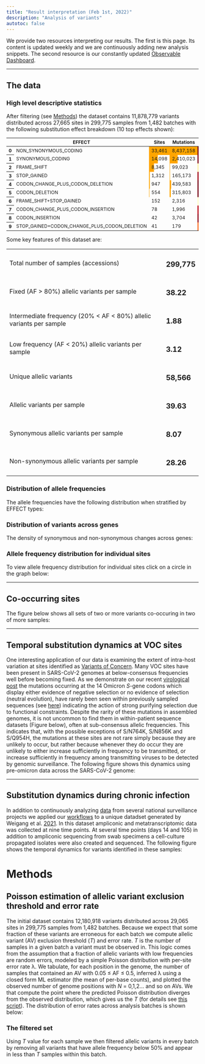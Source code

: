 ```yaml
---
title: "Result interpretation (Feb 1st, 2022)"
description: "Analysis of variants"
autotoc: false
---
```


We provide two resources interpreting our results. The first is this page. Its content is updated weekly and we are continuously adding new analysis snippets. The second resource is our constantly updated [Observable Dashboard](http://covid19.galaxyproject.org/dashboard).


-----

## The data

### High level descriptive statistics

After filtering (see [Methods](#methods)) the dataset contains 11,878,779 variants distributed across 27,665 sites in 299,775 samples from 1,482 batches with the following substitution effect breakdown (10 top effects shown):

<div class="compact">

<style type="text/css">#T_8f493_  {  font-size: 9pt;}#T_8f493_r0_c1, #T_8f493_r0_c2 {  width: 10em;  height: 80%;  background: linear-gradient(90deg,orange 100.0%, transparent 100.0%);}#T_8f493_r0_c3, #T_8f493_r0_c4, #T_8f493_r1_c4, #T_8f493_r3_c4, #T_8f493_r4_c3, #T_8f493_r4_c4, #T_8f493_r5_c3, #T_8f493_r5_c4, #T_8f493_r9_c5 {  background-color: #800026;  color: #f1f1f1;}#T_8f493_r0_c5 {  background-color: #fff7b7;  color: #000000;}#T_8f493_r1_c1 {  width: 10em;  height: 80%;  background: linear-gradient(90deg,orange 42.1%, transparent 42.1%);}#T_8f493_r1_c2 {  width: 10em;  height: 80%;  background: linear-gradient(90deg,orange 28.6%, transparent 28.6%);}#T_8f493_r1_c3 {  background-color: #8b0026;  color: #f1f1f1;}#T_8f493_r1_c5 {  background-color: #fee085;  color: #000000;}#T_8f493_r2_c1 {  width: 10em;  height: 80%;  background: linear-gradient(90deg,orange 24.9%, transparent 24.9%);}#T_8f493_r2_c2 {  width: 10em;  height: 80%;  background: linear-gradient(90deg,orange 1.2%, transparent 1.2%);}#T_8f493_r2_c3 {  background-color: #fff1ab;  color: #000000;}#T_8f493_r2_c4 {  background-color: #fffcc5;  color: #000000;}#T_8f493_r2_c5 {  background-color: #f13824;  color: #f1f1f1;}#T_8f493_r3_c1 {  width: 10em;  height: 80%;  background: linear-gradient(90deg,orange 3.9%, transparent 3.9%);}#T_8f493_r3_c2 {  width: 10em;  height: 80%;  background: linear-gradient(90deg,orange 2.0%, transparent 2.0%);}#T_8f493_r3_c3 {  background-color: #a80026;  color: #f1f1f1;}#T_8f493_r3_c5 {  background-color: #fd8c3c;  color: #f1f1f1;}#T_8f493_r4_c1 {  width: 10em;  height: 80%;  background: linear-gradient(90deg,orange 2.8%, transparent 2.8%);}#T_8f493_r4_c2 {  width: 10em;  height: 80%;  background: linear-gradient(90deg,orange 5.2%, transparent 5.2%);}#T_8f493_r4_c5, #T_8f493_r6_c3, #T_8f493_r6_c4 {  background-color: #ffffcc;  color: #000000;}#T_8f493_r5_c1 {  width: 10em;  height: 80%;  background: linear-gradient(90deg,orange 1.7%, transparent 1.7%);}#T_8f493_r5_c2 {  width: 10em;  height: 80%;  background: linear-gradient(90deg,orange 3.7%, transparent 3.7%);}#T_8f493_r5_c5 {  background-color: #fffbc2;  color: #000000;}#T_8f493_r6_c1 {  width: 10em;  height: 80%;  background: linear-gradient(90deg,orange 0.5%, transparent 0.5%);}#T_8f493_r6_c2, #T_8f493_r7_c2, #T_8f493_r8_c2, #T_8f493_r9_c2 {  width: 10em;  height: 80%;  background: linear-gradient(90deg,orange 0.0%, transparent 0.0%);}#T_8f493_r6_c5 {  background-color: #feb953;  color: #000000;}#T_8f493_r7_c1 {  width: 10em;  height: 80%;  background: linear-gradient(90deg,orange 0.2%, transparent 0.2%);}#T_8f493_r7_c3 {  background-color: #c00225;  color: #f1f1f1;}#T_8f493_r7_c4 {  background-color: #8f0026;  color: #f1f1f1;}#T_8f493_r7_c5 {  background-color: #feb04b;  color: #000000;}#T_8f493_r8_c1, #T_8f493_r9_c1 {  width: 10em;  height: 80%;  background: linear-gradient(90deg,orange 0.1%, transparent 0.1%);}#T_8f493_r8_c3 {  background-color: #970026;  color: #f1f1f1;}#T_8f493_r8_c4 {  background-color: #840026;  color: #f1f1f1;}#T_8f493_r8_c5 {  background-color: #fecb67;  color: #000000;}#T_8f493_r9_c3 {  background-color: #fd7a37;  color: #f1f1f1;}#T_8f493_r9_c4 {  background-color: #9f0026;  color: #f1f1f1;}</style><table id="T_8f493_">  <thead>    <tr>      <th class="blank level0" >&nbsp;</th>      <th class="col_heading level0 c0" >EFFECT</th>      <th class="col_heading level0 c1" >Sites</th>      <th class="col_heading level0 c2" >Mutations</th>      <th class="col_heading level0 c3" >AF_mean</th>      <th class="col_heading level0 c4" >AF_median</th>      <th class="col_heading level0 c5" >AF_std</th>    </tr>  </thead>  <tbody>    <tr>      <th id="T_8f493_level0_r0" class="row_heading level0 r0" >0</th>      <td id="T_8f493_r0_c0" class="data r0 c0" >NON_SYNONYMOUS_CODING</td>      <td id="T_8f493_r0_c1" class="data r0 c1" >33,461</td>      <td id="T_8f493_r0_c2" class="data r0 c2" >8,437,158</td>      <td id="T_8f493_r0_c3" class="data r0 c3" >0.98</td>      <td id="T_8f493_r0_c4" class="data r0 c4" >1.00</td>      <td id="T_8f493_r0_c5" class="data r0 c5" >0.11</td>    </tr>    <tr>      <th id="T_8f493_level0_r1" class="row_heading level0 r1" >1</th>      <td id="T_8f493_r1_c0" class="data r1 c0" >SYNONYMOUS_CODING</td>      <td id="T_8f493_r1_c1" class="data r1 c1" >14,098</td>      <td id="T_8f493_r1_c2" class="data r1 c2" >2,410,023</td>      <td id="T_8f493_r1_c3" class="data r1 c3" >0.96</td>      <td id="T_8f493_r1_c4" class="data r1 c4" >1.00</td>      <td id="T_8f493_r1_c5" class="data r1 c5" >0.16</td>    </tr>    <tr>      <th id="T_8f493_level0_r2" class="row_heading level0 r2" >2</th>      <td id="T_8f493_r2_c0" class="data r2 c0" >FRAME_SHIFT</td>      <td id="T_8f493_r2_c1" class="data r2 c1" >8,345</td>      <td id="T_8f493_r2_c2" class="data r2 c2" >99,023</td>      <td id="T_8f493_r2_c3" class="data r2 c3" >0.24</td>      <td id="T_8f493_r2_c4" class="data r2 c4" >0.09</td>      <td id="T_8f493_r2_c5" class="data r2 c5" >0.32</td>    </tr>    <tr>      <th id="T_8f493_level0_r3" class="row_heading level0 r3" >3</th>      <td id="T_8f493_r3_c0" class="data r3 c0" >STOP_GAINED</td>      <td id="T_8f493_r3_c1" class="data r3 c1" >1,312</td>      <td id="T_8f493_r3_c2" class="data r3 c2" >165,173</td>      <td id="T_8f493_r3_c3" class="data r3 c3" >0.91</td>      <td id="T_8f493_r3_c4" class="data r3 c4" >1.00</td>      <td id="T_8f493_r3_c5" class="data r3 c5" >0.26</td>    </tr>    <tr>      <th id="T_8f493_level0_r4" class="row_heading level0 r4" >4</th>      <td id="T_8f493_r4_c0" class="data r4 c0" >CODON_CHANGE_PLUS_CODON_DELETION</td>      <td id="T_8f493_r4_c1" class="data r4 c1" >947</td>      <td id="T_8f493_r4_c2" class="data r4 c2" >439,583</td>      <td id="T_8f493_r4_c3" class="data r4 c3" >0.98</td>      <td id="T_8f493_r4_c4" class="data r4 c4" >1.00</td>      <td id="T_8f493_r4_c5" class="data r4 c5" >0.09</td>    </tr>    <tr>      <th id="T_8f493_level0_r5" class="row_heading level0 r5" >5</th>      <td id="T_8f493_r5_c0" class="data r5 c0" >CODON_DELETION</td>      <td id="T_8f493_r5_c1" class="data r5 c1" >554</td>      <td id="T_8f493_r5_c2" class="data r5 c2" >315,803</td>      <td id="T_8f493_r5_c3" class="data r5 c3" >0.98</td>      <td id="T_8f493_r5_c4" class="data r5 c4" >1.00</td>      <td id="T_8f493_r5_c5" class="data r5 c5" >0.10</td>    </tr>    <tr>      <th id="T_8f493_level0_r6" class="row_heading level0 r6" >6</th>      <td id="T_8f493_r6_c0" class="data r6 c0" >FRAME_SHIFT+STOP_GAINED</td>      <td id="T_8f493_r6_c1" class="data r6 c1" >152</td>      <td id="T_8f493_r6_c2" class="data r6 c2" >2,316</td>      <td id="T_8f493_r6_c3" class="data r6 c3" >0.16</td>      <td id="T_8f493_r6_c4" class="data r6 c4" >0.07</td>      <td id="T_8f493_r6_c5" class="data r6 c5" >0.21</td>    </tr>    <tr>      <th id="T_8f493_level0_r7" class="row_heading level0 r7" >7</th>      <td id="T_8f493_r7_c0" class="data r7 c0" >CODON_CHANGE_PLUS_CODON_INSERTION</td>      <td id="T_8f493_r7_c1" class="data r7 c1" >78</td>      <td id="T_8f493_r7_c2" class="data r7 c2" >1,996</td>      <td id="T_8f493_r7_c3" class="data r7 c3" >0.87</td>      <td id="T_8f493_r7_c4" class="data r7 c4" >0.97</td>      <td id="T_8f493_r7_c5" class="data r7 c5" >0.22</td>    </tr>    <tr>      <th id="T_8f493_level0_r8" class="row_heading level0 r8" >8</th>      <td id="T_8f493_r8_c0" class="data r8 c0" >CODON_INSERTION</td>      <td id="T_8f493_r8_c1" class="data r8 c1" >42</td>      <td id="T_8f493_r8_c2" class="data r8 c2" >3,704</td>      <td id="T_8f493_r8_c3" class="data r8 c3" >0.94</td>      <td id="T_8f493_r8_c4" class="data r8 c4" >0.99</td>      <td id="T_8f493_r8_c5" class="data r8 c5" >0.19</td>    </tr>    <tr>      <th id="T_8f493_level0_r9" class="row_heading level0 r9" >9</th>      <td id="T_8f493_r9_c0" class="data r9 c0" >STOP_GAINED+CODON_CHANGE_PLUS_CODON_DELETION</td>      <td id="T_8f493_r9_c1" class="data r9 c1" >41</td>      <td id="T_8f493_r9_c2" class="data r9 c2" >179</td>      <td id="T_8f493_r9_c3" class="data r9 c3" >0.60</td>      <td id="T_8f493_r9_c4" class="data r9 c4" >0.94</td>      <td id="T_8f493_r9_c5" class="data r9 c5" >0.43</td>    </tr>  </tbody></table>

</div>

Some key features of this dataset are:

<div class="no-header compact">

|    |     |
| --------- | ------------ |
| Total number of samples (accessions) | <h3><span class="badge badge-warning badge-pill">299,775</span></h3> | 
| Fixed (AF > 80%) allelic variants per sample | <h3><span class="badge badge-warning badge-pill">38.22</span></h3> | 
| Intermediate frequency (20% < AF < 80%) allelic variants per sample | <h3><span class="badge badge-warning badge-pill">1.88</span></h3> | 
| Low frequency (AF < 20%) allelic variants per sample | <h3><span class="badge badge-warning badge-pill">3.12</span></h3> | 
| Unique allelic variants | <h3><span class="badge badge-warning badge-pill">58,566</span></h3> | 
| Allelic variants per sample | <h3><span class="badge badge-warning badge-pill">39.63</span></h3> | 
| Synonymous allelic variants per sample | <h3><span class="badge badge-warning badge-pill">8.07</span></h3> | 
| Non-synonymous allelic variants per sample | <h3><span class="badge badge-warning badge-pill">28.26</span></h3> | 

</div>

### Distribution of allele frequencies

The allele frequencies have the following distribution when stratified by EFFECT types:

<div class="shadow-sm p-3 mb-5 bg-light rounded" align="center">
  <vega-embed spec="https://raw.githubusercontent.com/galaxyproject/SARS-CoV-2/master/data/ipynb/graphs/af_effect.json"/>
</div>

### Distribution of variants across genes

The density of synonymous and non-synonymous changes across genes:

<div class="shadow-sm p-3 mb-5 bg-light rounded" align="center">
  <vega-embed spec="https://raw.githubusercontent.com/galaxyproject/SARS-CoV-2/master/data/ipynb/graphs/per_gene_density.json"/>
</div>

### Allele frequency distribution for individual sites

To view allele frequency distribution for individual sites click on a circle in the graph below:

<div class="shadow-sm p-3 mb-5 bg-light rounded" align="center">
  <vega-embed spec="https://raw.githubusercontent.com/galaxyproject/SARS-CoV-2/master/data/ipynb/graphs/genome_map_density.json"/>
</div>

------

## Co-occurring sites

The figure below shows all sets of two or more variants co-occuring in two of more samples:

<div class="shadow-sm p-3 mb-5 bg-light rounded" align="center">
  <vega-embed spec="https://raw.githubusercontent.com/galaxyproject/SARS-CoV-2/master/data/ipynb/graphs/co_occ.json"/>
</div>

------

## Temporal substitution dynamics at VOC sites

One interesting application of our data is examining the extent of intra-host variation at sites identified as [Variants of Concern](https://cov-lineages.org/index.html#global_reports). Many VOC sites have been present in SARS-CoV-2 genomes at below-consensus frequencies well before becoming fixed. As we demonstrate on our recent [virological post](https://virological.org/t/selection-analysis-identifies-significant-mutational-changes-in-omicron-that-are-likely-to-influence-both-antibody-neutralization-and-spike-function-part-1-of-2/771) the mutations occurring at the 14 Omicron *S*-gene codons which display either evidence of negative selection or no evidence of selection (neutral evolution), have rarely been seen within previously sampled sequences (see [here](https://observablehq.com/@spond/omicron-mutations-tables)) indicating the action of strong purifying selection due to functional constraints. Despite the rarity of these mutations in assembled genomes, it is not uncommon to find them in within-patient sequence datasets (Figure below), often at sub-consensus allelic frequencies. This indicates that, with the possible exceptions of S/N764K, S/N856K and S/Q954H, the mutations at these sites are not rare simply because they are unlikely to occur, but rather because whenever they do occur they are unlikely to either increase sufficiently in frequency to be transmitted, or increase sufficiently in frequency among transmitting viruses to be detected by genomic surveillance. The following figure shows this dynamics using pre-omicron data across the SARS-CoV-2 genome:

<div class="shadow-sm p-3 mb-5 bg-light rounded" align="center">
  <vega-embed spec="https://raw.githubusercontent.com/galaxyproject/SARS-CoV-2/master/data/ipynb/graphs/voc_time_progression_full_genome.json"/>
</div>

------

## Substitution dynamics during chronic infection

In addition to continuously analyzing [data](/projects/covid19/samples/) from several national surveillance projects we applied our [workflows](/projects/covid19/workflows/) to a unique datadset generated by Weigang et al. [2021](https://www.nature.com/articles/s41467-021-26602-3). In this dataset ampliconic and metatranscriptomic data was collected at nine time points. At several time points (days 14 and 105) in addition to ampliconic sequencing from swab specimens a cell-culture propagated isolates were also created and sequenced. The following figure shows the temporal dynamics for variants identified in these samples:

<div class="shadow-sm p-3 mb-5 bg-light rounded" align="center">
  <vega-embed spec="https://raw.githubusercontent.com/galaxyproject/SARS-CoV-2/master/data/ipynb/graphs/freiburg_chronic.json"/>
</div>


# Methods

## Poisson estimation of allelic variant exclusion threshold and error rate


The initial dataset contains 12,180,918 variants distributed across 29,065 sites in 299,775 samples from 1,482 batches. Because we expect that some fraction of these variants are erroneous for each batch we compute allelic variant (AV) exclusion threshold (*T*) and error rate. *T* is the number of samples in a given batch a variant must be observed in. This logic comes from the assumption that a fraction of allelic variants with low frequencies are random errors, modeled by a simple Poisson distribution with per-site error rate λ. We tabulate, for each position in the genome, the number of samples that contained an AV with 0.05 ≤ AF ≤ 0.5, inferred λ using a closed form ML estimator (the mean of per-base counts), and plotted the observed number of genome positions with *N* = 0,1,2… and so on AVs.  We that compute the point where the predicted Poisson distribution diverges from the observed distribution, which gives us the *T* (for details see [this script](https://github.com/usegalaxy-eu/ena-cog-uk-wfs/blob/aggregate-observable-data/aggregator.py)). The distribution of error rates across analysis batches is shown below:

<div class="shadow-sm p-3 mb-5 bg-light rounded" align="center">
  <vega-embed spec="https://raw.githubusercontent.com/galaxyproject/SARS-CoV-2/master/data/ipynb/graphs/poisson.json"/>
</div> 

### The filtered set

Using *T* value for each sample we then filtered allelic variants in every batch by removing all variants that have allele frequency below 50% and appear in less than *T* samples within this batch. 




